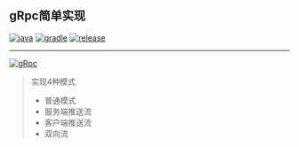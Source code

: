 ## gRpc简单实现

[![java](https://img.shields.io/badge/java-1.8-brightgreen.svg?style=flat&logo=java)](https://www.oracle.com/java/technologies/javase-downloads.html)
[![gradle](https://img.shields.io/badge/gradle-7.2-brightgreen.svg?style=flat&logo=gradle)](https://docs.gradle.org/7.2/userguide/installation.html)
[![release](https://img.shields.io/badge/release-1.0.0-blue.svg)](https://github.com/kdl1217/gRpc-achieve)

---

[![gRpc](https://img.shields.io/badge/gRpc-1.43.0-yellowgreen.svg?style=for-the-badge)](https://grpc.io/docs/languages/java/quickstart/)

> 实现4种模式
> - 普通模式
> - 服务端推送流
> - 客户端推送流
> - 双向流


